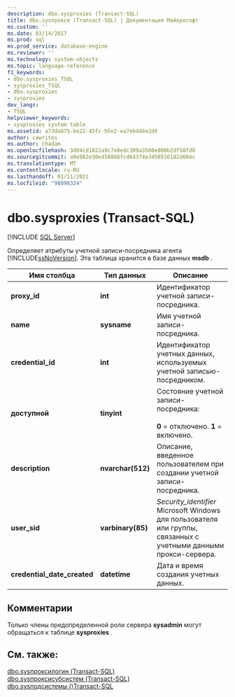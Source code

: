 ```yaml
---
description: dbo.sysproxies (Transact-SQL)
title: dbo.sysпрокси (Transact-SQL) | Документация Майкрософт
ms.custom: ''
ms.date: 03/14/2017
ms.prod: sql
ms.prod_service: database-engine
ms.reviewer: ''
ms.technology: system-objects
ms.topic: language-reference
f1_keywords:
- dbo.sysproxies_TSQL
- sysproxies_TSQL
- dbo.sysproxies
- sysproxies
dev_langs:
- TSQL
helpviewer_keywords:
- sysproxies system table
ms.assetid: a73da875-be22-45fc-b5e2-ea7ebd48e2d6
author: cawrites
ms.author: chadam
ms.openlocfilehash: 3d04cd1822a9c7e0edc309a3500e800b2df58fd0
ms.sourcegitcommit: a9e982e30e458866fcd64374e3458516182d604c
ms.translationtype: MT
ms.contentlocale: ru-RU
ms.lasthandoff: 01/11/2021
ms.locfileid: "98098324"
---
```

# <a name="dbosysproxies-transact-sql"></a>dbo.sysproxies (Transact-SQL)
[!INCLUDE [SQL Server](../../includes/applies-to-version/sqlserver.md)]

  Определяет атрибуты учетной записи-посредника агента [!INCLUDE[ssNoVersion](../../includes/ssnoversion-md.md)]. Эта таблица хранится в базе данных **msdb** .  
  
|Имя столбца|Тип данных|Описание|  
|-----------------|---------------|-----------------|  
|**proxy_id**|**int**|Идентификатор учетной записи-посредника.|  
|**name**|**sysname**|Имя учетной записи-посредника.|  
|**credential_id**|**int**|Идентификатор учетных данных, используемых учетной записью-посредником.|  
|**доступной**|**tinyint**|Состояние учетной записи-посредника:<br /><br /> **0** = отключено. **1** = включено.|  
|**description**|**nvarchar(512)**|Описание, введенное пользователем при создании учетной записи-посредника.|  
|**user_sid**|**varbinary(85)**|*Security_identifier* Microsoft Windows для пользователя или группы, связанных с учетными данными прокси-сервера.|  
|**credential_date_created**|**datetime**|Дата и время создания учетных данных.|  
  
## <a name="remarks"></a>Комментарии  
 Только члены предопределенной роли сервера **sysadmin** могут обращаться к таблице **sysproxies** .  
  
## <a name="see-also"></a>См. также:  
 [dbo.sysпроксилогин &#40;Transact-SQL&#41;](../../relational-databases/system-tables/dbo-sysproxylogin-transact-sql.md)   
 [dbo.sysпроксисубсистем &#40;Transact-SQL&#41;](../../relational-databases/system-tables/dbo-sysproxysubsystem-transact-sql.md)   
 [dbo.sysподсистемы &#40;&#41;Transact-SQL ](../../relational-databases/system-tables/dbo-syssubsystems-transact-sql.md)  
  
  
